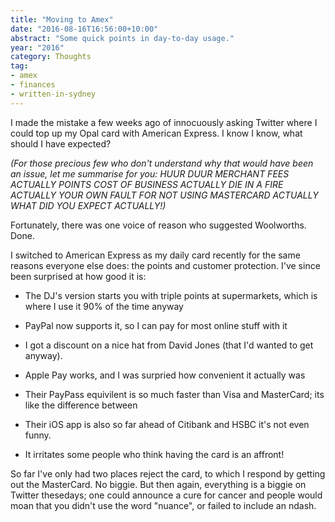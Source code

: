 ```yaml
---
title: "Moving to Amex"
date: "2016-08-16T16:56:00+10:00"
abstract: "Some quick points in day-to-day usage."
year: "2016"
category: Thoughts
tag:
- amex
- finances
- written-in-sydney 
---
```

I made the mistake a few weeks ago of innocuously asking Twitter where I could top up my Opal card with American Express. I know I know, what should I have expected?

*(For those precious few who don't understand why that would have been an issue, let me summarise for you: HUUR DUUR MERCHANT FEES ACTUALLY POINTS COST OF BUSINESS ACTUALLY DIE IN A FIRE ACTUALLY YOUR OWN FAULT FOR NOT USING MASTERCARD ACTUALLY WHAT DID YOU EXPECT ACTUALLY!)*

Fortunately, there was one voice of reason who suggested Woolworths. Done.

I switched to American Express as my daily card recently for the same reasons everyone else does: the points and customer protection. I've since been surprised at how good it is:

* The DJ's version starts you with triple points at supermarkets, which is where I use it 90% of the time anyway

* PayPal now supports it, so I can pay for most online stuff with it

* I got a discount on a nice hat from David Jones (that I'd wanted to get anyway).

* Apple Pay works, and I was surpried how convenient it actually was

* Their PayPass equivilent is so much faster than Visa and MasterCard; its like the difference between 

* Their iOS app is also so far ahead of Citibank and HSBC it's not even funny.

* It irritates some people who think having the card is an affront!

So far I've only had two places reject the card, to which I respond by getting out the MasterCard. No biggie. But then again, everything is a biggie on Twitter thesedays; one could announce a cure for cancer and people would moan that you didn't use the word "nuance", or failed to include an ndash.

